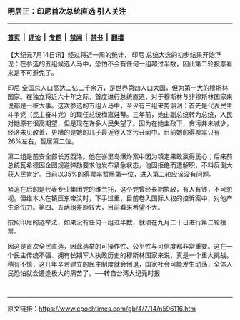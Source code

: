 ### 明居正：印尼首次总统直选 引人关注

---

#### [首页](../../../..?n596116) &nbsp;|&nbsp; [评论](../../../../../epoch-comment?n596116) &nbsp;|&nbsp; [专题](../../../../../epoch-special?n596116) &nbsp;|&nbsp; [禁闻](../../../../../epoch-news?n596116) &nbsp;|&nbsp; [禁书](../../../../../books?n596116) &nbsp;|&nbsp; [翻墙](https://github.com/gfw-breaker/nogfw/blob/master/README.md?n596116)


<div class="post_content" id="artbody" itemprop="articleBody">
 <!-- article content begin -->
 <p>
  【大纪元7月14日讯】经过将近一周的统计，
  <ok href="https://www.epochtimes.com/gb/tag/%E5%8D%B0%E5%B0%BC.html">
   印尼
  </ok>
  总统大选的初步结果开始浮现：在参选的五组候选人马中，恐怕不会有任何一组超过半数，因此第二轮投票看来是不可避免了。
 </p>
 <p>
  <ok href="https://www.epochtimes.com/gb/tag/%E5%8D%B0%E5%B0%BC.html">
   印尼
  </ok>
  全国总人口高达二亿二千余万，是世界第四人口大国，但为第一大的穆斯林国家。在独立将近六十年之际，首度进行总统直选，对于穆斯林与非穆斯林国家来说都是一桩大事。这次参选的五组人马中，至少有三组来势汹汹：首先是代表民主斗争党（民主奋斗党）的现任总统梅嘉娃蒂。三年前，她由副总统转为总统，人民对她原有很高期望，但是现在许多人民失望了。因为在她主政下，贪污并未减少，经济未见改善，更糟的是她的儿子最近卷入贪污丑闻中。目前她的得票率只有26%左右，暂居第二位。
 </p>
 <p>
  第二组是前安全部长苏西洛。他在峇里岛爆炸案中因为镇定果敢赢得民心；后来前总统瓦希德因企图规避弹劾要求他发布紧急状态，他因拒绝而遭解职，不料反倒大获人民肯定。目前以35%的得票率暂居第一位，进入第二轮应该没有问题。
 </p>
 <p>
  紧追在后的是代表专业集团党的维兰托，这个党曾经长期执政，有人有钱，不可忽视。但维本人在镇压东帝汶时，下手过重，目前卷入国际人权的控诉案中，对他产生杀伤力。第四、五两组差距较大，目前看来希望不大。
 </p>
 <p>
  按照印尼的选举法，如果没有任何一组过半数，就须在九月二十日进行第二轮投票。
 </p>
 <p>
  因这是首次全民直选，因此选举的可操作性、公平性与可信度都非常重要。这在一个民主传统不强、拥有长期军人执政历史的穆斯林国家来说，真是一个重大挑战。稍有不慎，这几年辛苦建立的民主制度就会倒退，国家社会可能发生动荡，全体人民恐怕就会遭逢极大的痛苦了。──转自台湾大纪元时报
 </p>
 <p>
  <font color="#ffffff">
   (http://www.dajiyuan.com)
  </font>
 </p>
 <!-- article content end -->
 <div id="below_article_ad">
 </div>
</div>


---

原文链接：https://www.epochtimes.com/gb/4/7/14/n596116.htm